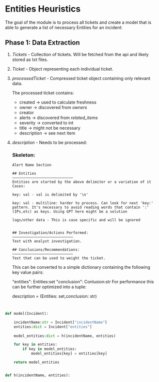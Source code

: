 # Entities Heuristics

The goal of the module is to process all tickets and create a model that is able to generate a list of necessary Entities for an incident:


## Phase 1: Data Extraction

1. *Tickets* - Collection of tickets. Will be fetched from the api and likely stored as txt files.

2. *Ticket* - Object representing each individual ticket.


3. *processedTicket* - Compressed ticket object containing only relevant data.
   
    The processed ticket contains:
    - created -> used to calculate freshness 
    - owner -> discovered from *owners*
    - creator 
    - alerts -> discovered from *related_items*
    - severity -> converted to int
    - title -> might not be necessary
    - description -> see next item

4. *description* - Needs to be processed:
    ### Skeleton:
    ```
    Alert Name Section

    ## Entities
    ————————————————————————————
    Entities are started by the above delimiter or a variation of it
    Cases:

    key: val - val is delimited by '\n'

    key: val - multiline: harder to process. Can look for next 'key:' pattern. It's necessary to avoid reading words that contain ':' (IPs,etc) as keys. Using GPT here might be a solution

    logs/other data - This is case specific and will be ignored


    ## Investigation/Actions Performed:
    ————————————————————————————
    Text with analyst investigation.

    ## Conclusions/Recommendations:
    ————————————————————————————
    Text that can be used to weight the ticket.
    ```

    This can be converted to a simple dictionary containing the following key value pairs:

    "entities": Entities:set
    "conclusion": Conlusion:str
    For performance this can be further optimized into a tuple:
    
    description = (Entities: set,conclusion: str)
















```py


def model(Incident):

    incidentName:str = Incident["incidentName"]
    entities:dict = Incident["entities"]
    
    model_entities:dict = h(incidentName, entities)

    for key in entities:
        if key in model_entities:
            model_entities[key] = entities[key]

    return model_entities


def h(incidentName, entities):





```